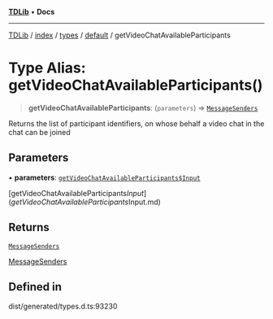 [**TDLib**](../../../../../../README.md) • **Docs**

***

[TDLib](../../../../../../modules.md) / [index](../../../../../README.md) / [types](../../../README.md) / [default](../README.md) / getVideoChatAvailableParticipants

# Type Alias: getVideoChatAvailableParticipants()

> **getVideoChatAvailableParticipants**: (`parameters`) => [`MessageSenders`](MessageSenders-1.md)

Returns the list of participant identifiers, on whose behalf a video chat in the chat can be joined

## Parameters

• **parameters**: [`getVideoChatAvailableParticipants$Input`](getVideoChatAvailableParticipants$Input.md)

[getVideoChatAvailableParticipants$Input](getVideoChatAvailableParticipants$Input.md)

## Returns

[`MessageSenders`](MessageSenders-1.md)

[MessageSenders](MessageSenders-1.md)

## Defined in

dist/generated/types.d.ts:93230
